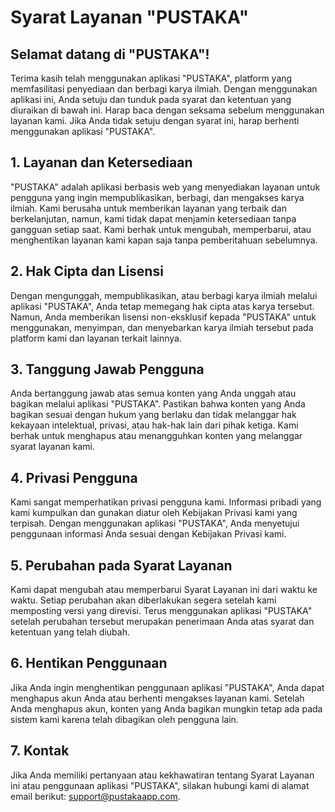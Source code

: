 # Syarat Layanan "PUSTAKA"

## Selamat datang di "PUSTAKA"!

Terima kasih telah menggunakan aplikasi "PUSTAKA", platform yang memfasilitasi penyediaan dan berbagi karya ilmiah. Dengan menggunakan aplikasi ini, Anda setuju dan tunduk pada syarat dan ketentuan yang diuraikan di bawah ini. Harap baca dengan seksama sebelum menggunakan layanan kami. Jika Anda tidak setuju dengan syarat ini, harap berhenti menggunakan aplikasi "PUSTAKA".

## 1. Layanan dan Ketersediaan

"PUSTAKA" adalah aplikasi berbasis web yang menyediakan layanan untuk pengguna yang ingin mempublikasikan, berbagi, dan mengakses karya ilmiah. Kami berusaha untuk memberikan layanan yang terbaik dan berkelanjutan, namun, kami tidak dapat menjamin ketersediaan tanpa gangguan setiap saat. Kami berhak untuk mengubah, memperbarui, atau menghentikan layanan kami kapan saja tanpa pemberitahuan sebelumnya.

## 2. Hak Cipta dan Lisensi

Dengan mengunggah, mempublikasikan, atau berbagi karya ilmiah melalui aplikasi "PUSTAKA", Anda tetap memegang hak cipta atas karya tersebut. Namun, Anda memberikan lisensi non-eksklusif kepada "PUSTAKA" untuk menggunakan, menyimpan, dan menyebarkan karya ilmiah tersebut pada platform kami dan layanan terkait lainnya.

## 3. Tanggung Jawab Pengguna

Anda bertanggung jawab atas semua konten yang Anda unggah atau bagikan melalui aplikasi "PUSTAKA". Pastikan bahwa konten yang Anda bagikan sesuai dengan hukum yang berlaku dan tidak melanggar hak kekayaan intelektual, privasi, atau hak-hak lain dari pihak ketiga. Kami berhak untuk menghapus atau menangguhkan konten yang melanggar syarat layanan kami.

## 4. Privasi Pengguna

Kami sangat memperhatikan privasi pengguna kami. Informasi pribadi yang kami kumpulkan dan gunakan diatur oleh Kebijakan Privasi kami yang terpisah. Dengan menggunakan aplikasi "PUSTAKA", Anda menyetujui penggunaan informasi Anda sesuai dengan Kebijakan Privasi kami.

## 5. Perubahan pada Syarat Layanan

Kami dapat mengubah atau memperbarui Syarat Layanan ini dari waktu ke waktu. Setiap perubahan akan diberlakukan segera setelah kami memposting versi yang direvisi. Terus menggunakan aplikasi "PUSTAKA" setelah perubahan tersebut merupakan penerimaan Anda atas syarat dan ketentuan yang telah diubah.

## 6. Hentikan Penggunaan

Jika Anda ingin menghentikan penggunaan aplikasi "PUSTAKA", Anda dapat menghapus akun Anda atau berhenti mengakses layanan kami. Setelah Anda menghapus akun, konten yang Anda bagikan mungkin tetap ada pada sistem kami karena telah dibagikan oleh pengguna lain.

## 7. Kontak

Jika Anda memiliki pertanyaan atau kekhawatiran tentang Syarat Layanan ini atau penggunaan aplikasi "PUSTAKA", silakan hubungi kami di alamat email berikut: support@pustakaapp.com.

